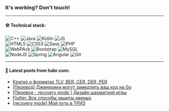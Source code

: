 ### It's working? Don't touch!

---

#### 🛠️ Technical stack:

![C++](https://img.shields.io/badge/C++-informational?logo=c%2B%2B&style=flat&logoColor=white&color=9C033A)
![Java](https://img.shields.io/badge/Java-informational?logo=java&style=flat&logoColor=white&color=007396)
![Kotlin](https://img.shields.io/badge/Kotlin-informational?logo=Kotlin&style=flat&logoColor=white&color=0095D5)
![JS](https://img.shields.io/badge/JS-informational?logo=javaScript&style=flat&logoColor=black&color=F7Df1E) <br>
![HTML5](https://img.shields.io/badge/HTML5-informational?logo=html5&style=flat&logoColor=white&color=E34F26)
![CSS3](https://img.shields.io/badge/CSS3-informational?logo=css3&style=flat&logoColor=white&color=157286)
![Sass](https://img.shields.io/badge/Saas-informational?logo=sass&style=flat&logoColor=white&color=hotpink)
![PHP](https://img.shields.io/badge/PHP-informational?logo=php&style=flat&logoColor=white&color=777BB4) <br>
![WebPAck](https://img.shields.io/badge/WebPack-informational?logo=webPack&style=flat&logoColor=white&color=FF6F00)
![Bootstrap](https://img.shields.io/badge/Bootstrap-informational?logo=Bootstrap&style=flat&logoColor=white&color=7952B3)
![MySQL](https://img.shields.io/badge/MySQL-informational?logo=MySQL&style=flat&logoColor=white&color=00f) <br>
![NodeJS](https://img.shields.io/badge/NodeJS-informational?logo=node.js&style=flat&logoColor=white&color=43853D)
![Spring](https://img.shields.io/badge/Spring-informational?logo=Spring&style=flat&logoColor=white&color=0A9EDC)
![Angular](https://img.shields.io/badge/Vue-informational?logo=vue.js&style=flat&logoColor=white&color=red)
![Git](https://img.shields.io/badge/Git-informational?logo=git&style=flat&logoColor=white&color=darkorange)

___

#### 💬 Latest posts from habr.com:

<!-- BLOG-POST-LIST:START -->
- [Кратко о форматах TLV, BER, CER, DER, PER](https://habr.com/ru/post/660045/?utm_source=habrahabr&utm_medium=rss&utm_campaign=660045)
- [[Перевод] Дженерики могут замедлить ваш код на Go](https://habr.com/ru/post/660007/?utm_source=habrahabr&utm_medium=rss&utm_campaign=660007)
- [[Перевод - recovery mode ] Дизайн шахматной игры](https://habr.com/ru/post/660003/?utm_source=habrahabr&utm_medium=rss&utm_campaign=660003)
- [Flutter: Все способы защиты данных](https://habr.com/ru/post/659999/?utm_source=habrahabr&utm_medium=rss&utm_campaign=659999)
- [[recovery mode] Мой путь в ТРИЗ](https://habr.com/ru/post/659997/?utm_source=habrahabr&utm_medium=rss&utm_campaign=659997)
<!-- BLOG-POST-LIST:END -->
